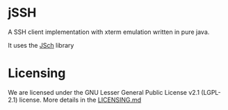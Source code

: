 jSSH
====

A SSH client implementation with xterm emulation written in pure java. 

It uses the [JSch](http://www.jcraft.com/jsch/) library 

Licensing
====

We are licensed under the GNU Lesser General Public License v2.1 (LGPL-2.1) license. More details in the [LICENSING.md](LICENSING.md)
